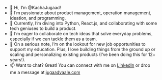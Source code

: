 - 👋 Hi, I’m @KachaJugaad!
- 👀 I’m passionate about product management, operation management, ideation, and programming.
- 🌱 Currently, I’m diving into Python, React.js, and collaborating with some tech geniuses to build a product.
- 💞️ I’m eager to collaborate on tech ideas that solve everyday problems, especially if we can tackle them as a team.
- 🍞 On a serious note, I’m on the lookout for new job opportunities to support my education. Plus, I love building things from the ground up or scaling and personalizing existing products (I’ve been doing this for 12+ years!).
- 📫 Want to chat? Great! You can connect with me on [LinkedIn](https://www.linkedin.com/in/ashutoshukla) or drop me a message at [jugaadvaale.com](https://jugaadvaale.com/)

<!---
KachaJugaad/KachaJugaad is a ✨ special ✨ repository because its `README.md` (this file) appears on your GitHub profile.
You can click the Preview link to take a look at your changes.
--->
